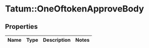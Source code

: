 # Tatum::OneOftokenApproveBody

## Properties
Name | Type | Description | Notes
------------ | ------------- | ------------- | -------------

